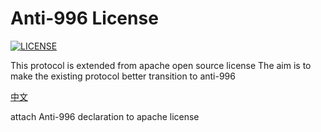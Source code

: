 # Anti-996 License

[![LICENSE](https://img.shields.io/badge/license-NPL%20(The%20996%20Prohibited%20License)-blue.svg)](https://github.com/wanlinus/Anti996-License/master/LICENSE)

This protocol is extended from apache open source license
The aim is to make the existing protocol better transition to anti-996

[中文](https://github.com/wanlinus/Anti996-License/blob/master/README_CN.md")

attach Anti-996 declaration to apache license
